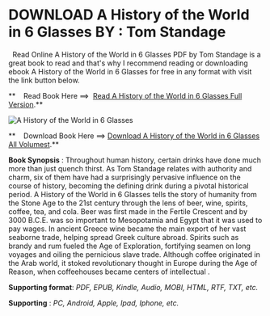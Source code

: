 **DOWNLOAD A History of the World in 6 Glasses BY : Tom Standage**
==================================================================

  Read Online A History of the World in 6 Glasses PDF by Tom Standage is a great book to read and that's why I recommend reading or downloading ebook A History of the World in 6 Glasses for free in any format with visit the link button below.

**    Read Book Here ==>  [Read A History of the World in 6 Glasses Full Version](https://goodreadbook.site/?book=0802715524).**

![A History of the World in 6 Glasses](https://i.gr-assets.com/images/S/compressed.photo.goodreads.com/books/1415681601l/3872.jpg)

**    Download Book Here ==> [Download A History of the World in 6 Glasses All Volumest](https://goodreadbook.site/?book=0802715524).**

**Book Synopsis** : Throughout human history, certain drinks have done much more than just quench thirst. As Tom Standage relates with authority and charm, six of them have had a surprisingly pervasive influence on the course of history, becoming the defining drink during a pivotal historical period. A History of the World in 6 Glasses tells the story of humanity from the Stone Age to the 21st century through the lens of beer, wine, spirits, coffee, tea, and cola. Beer was first made in the Fertile Crescent and by 3000 B.C.E. was so important to Mesopotamia and Egypt that it was used to pay wages. In ancient Greece wine became the main export of her vast seaborne trade, helping spread Greek culture abroad. Spirits such as brandy and rum fueled the Age of Exploration, fortifying seamen on long voyages and oiling the pernicious slave trade. Although coffee originated in the Arab world, it stoked revolutionary thought in Europe during the Age of Reason, when coffeehouses became centers of intellectual .

**Supporting format**: _PDF, EPUB, Kindle, Audio, MOBI, HTML, RTF, TXT, etc._

**Supporting** : _PC, Android, Apple, Ipad, Iphone, etc._